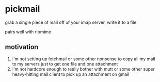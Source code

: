 pickmail
========

grab a single piece of mail off of your imap server, write it to a file

pairs well with ripmime

## motivation
1. I'm not setting up fetchmail or some other nonsense to copy all my mail to my servers just to get one file and one attachment
2. I'm not hardcore enough to really bother with mutt or some other super heavy-hitting mail client to pick up an attachment on gmail
